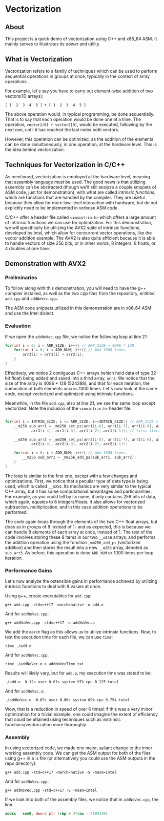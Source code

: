 # Vectorization

## About
This project is a quick demo of vectorization using C++ and x86_64 ASM. It mainly serves to illustrates its power and utility.

## What is Vectorization 
Vectorization refers to a family of techniques which can be used to perform sequential operations in groups at once, typically in the context of array operations. 

For example, let's say you have to carry out element-wise addition of two vectors(1D arrays): 

```[ 1  2  3  4  5 ] + [ 1  2  3  4  5 ]```

The above operation would, in typical programming, be done sequentially. That is to say that each operation would be done one at a time. The operation, ```vector1[0] + vector2[0]```, would be executed, following by the next one, until it has reached the last index both vectors. 

However, this operation can be optimized, as the addition of the elements can be done simultaneously, in one operation, at the hardware level. This is the idea behind vectorization. 

## Techniques for Vectorization in C/C++
As mentioned, vectorization is employed at the hardware level, meaning that assembly language must be used. The good news is that utilizing assembly can be abstracted (though we'll still analyze a couple snippets of ASM code, just for demonstration), with what are called *intrinsic functions*, which are functions that are handled by the compiler. They are useful because they allow for more low-level interaction with hardware, but do not explicitly need to be implemented in verbose ASM code.  

C/C++ offer a header file called ```<immintrin.h>``` which offers a large amount of intrinsic functions we can use for optimization. For this demonstration, we will specifically be utilizing the AVX2 suite of intrinsic functions, developed by Intel, which allow for concurrent vector operations, like the vector addition example. The AVX2 is also quite efficient because it is able to handle vectors of size 256 bits, or in other words, 8 integers, 8 floats, or 4 doubles at one time. 

## Demonstration with AVX2

### Preliminaries
To follow along with this demonstration, you will need to have the g++ compiler installed, as well as the two cpp files from the repository, entitled ```add.cpp``` and ```addNoVec.cpp```. 

The ASM code snippets utilized in this demonstration are in x86_64 ASM and use the Intel dialect. 

### Evaluation
If we open the ```addNoVec.cpp``` file, we notice the following loop at line 21:
```cpp 
for(int i = 0; i < ARR_SIZE; i++){ // ARR_SIZE = 4096 * 128
    for(int i = 0; i < ADD_NUM; i++){ // Add 1000 times.
        arr3[i] = arr1[i] + arr2[i];
    }
}
```
Effectively, we notice 2 contiguous C++ arrays (which hold data of type 32-bit float) being added and saved into a third array, ```arr3```. We notice that the size of the array is 4096 * 128 (524288), and that for each iteration, the summation of both elements occurs 1000 times. Let's now look at the same code, except vectorized and optimized using intrinsic functions. 

Meanwhile, in the file ```add.cpp```, also at line 21, we see the same loop except vectorized. Note the inclusion of the ```<immintrin.h>``` header file. 

```cpp

for(int i = INTRIN_SIZE; i <= ARR_SIZE; i+=INTRIN_SIZE){ // ARR_SIZE = 4096 * 128
    __m256 sub_arr1 = _mm256_set_ps(arr1[i-8], arr1[i-7], arr1[i-6], arr1[i-5], 
            arr1[i-4], arr1[i-3], arr1[i-2], arr1[i-1]); // first iteration: 0,1,2,3,4,5,6,7...

    __m256 sub_arr2 = _mm256_set_ps(arr2[i-8], arr2[i-7], arr2[i-6], arr2[i-5], 
            arr2[i-4], arr2[i-3], arr2[i-2], arr2[i-1]); 

    for(int i = 0; i < ADD_NUM; i++){ // Add 1000 times. 
        __m256 sub_arr3 = _mm256_add_ps(sub_arr1, sub_arr2);
    }
}
```

The loop is similar to the first one, except with a few changes and optimizations. First, we notice that a peculiar type of data type is being used, which is called ```__m256```. Its   mechanics are very similar to the typical C++ array, but it has some computational advantages and particularities. For example, as you could tell by its name, it only contains 256 bits of data, which again, equates to 8 integers/floats. It also allows for vectorized subtraction, multiplication, and in this case addition operations to be performed. 

The code again loops through the elements of the two C++ float arrays, but does so in groups of 8 instead of 1- and as expected, this is because we can handle 8 elements of each array at once, instead of 1. The rest of the code involves storing these 8 items in our two ```__m256``` arrays, and performs the addition operation using the function ```_mm256_add_ps``` (vectorized addition) and then stores the result into a new ```__m256``` array, denoted as ```sub_arr3```. As before, this operation is done ```ADD_NUM``` or 1000 times per loop iteration.

### Performance Gains
Let's now analyze the ostensible gains in performance achieved by utilizing intrinsic functions to deal with 8 values at once. 

Using g++, create executables for ```add.cpp```:

```
g++ add.cpp -std=c++17 -march=native -o add.o
```

And for ```addNoVec.cpp```:

```
g++ addNoVec.cpp -std=c++17 -o addNoVec.o  
```

We add the ```march``` flag as this allows us to utilize intrinsic functions. Now, to test the execution time for each file, we can use ```time```:

```
time ./add.o 
```

And for ```addNoVec.cpp```:

```
time ./addNoVec.o > addNoVecTime.txt
```

Results will likely vary, but for ```add.o```, my execution time was stated to be:

```./add.o  0.12s user 0.01s system 97% cpu 0.125 total```

And for ```addNoVec.o```:

```./addNoVec.o  0.67s user 0.00s system 89% cpu 0.754 total```

Wow, that is a reduction in speed of over 6 times! If this was a very minor optimization for a trivial example, one could imagine the extent of efficiency that could be attained using techniques such as instrinsic functions/vectorization more thoroughly. 

### Assembly 
In using vectorized code, we made one major, saliant change to the inner working assembly code. We can get the ASM output for both of the files using g++ in a .s file (or alternatively you could use the ASM outputs in the repo directory):  

```
g++ add.cpp -std=c++17 -march=native -S -masm=intel
```

And for ```addNoVec.cpp```:

```
g++ addNoVec.cpp -std=c++17 -S -masm=intel 
```

If we look into both of the assembly files, we notice that in ```addNoVec.cpp```, the line: 

```nasm
addss	xmm0, dword ptr [rbp + 4*rax - 4194320]
```